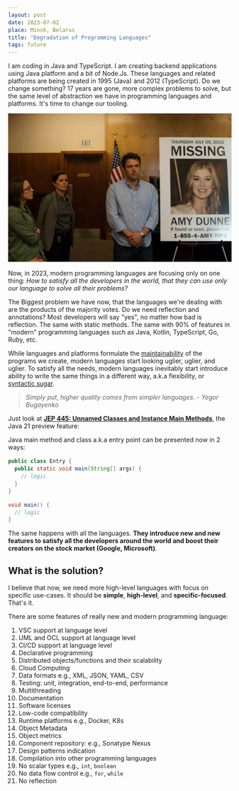 ```yaml
---
layout: post
date: 2023-07-02
place: Minsk, Belarus
title: "Degradation of Programming Languages"
tags: future
---
```


I am coding in Java and TypeScript.
I am creating backend applications using Java platform and a bit of Node.Js.
These languages and related platforms are being created in 1995 (Java) and 2012 (TypeScript).
Do we change something?
17 years are gone, more complex problems to solve, but
the same level of abstraction we have in programming languages and platforms.
It's time to change our tooling.

<!--more-->

<img src="/images/2023/07/gone-girl.jpg">

Now, in 2023, modern programming languages are focusing only on one thing:
_How to satisfy all the developers in the world, that they can use only our language to solve all their problems?_

The Biggest problem we have now,
that the languages we're dealing with are the products of the majority votes.
Do we need reflection and annotations?
Most developers will say "yes", no matter how bad is reflection.
The same with static methods.
The same with 90% of features in "modern" programming languages
such as Java, Kotlin, TypeScript, Go, Ruby, etc.

While languages and platforms formulate the [maintainability](https://h1alexbel.github.io/2023/06/25/maintainability-first-others-second.html) of the programs we create,
modern languages start looking uglier, uglier, and uglier.
To satisfy all the needs, modern languages inevitably start introduce
ability to write the same things in a different way, a.k.a flexibility, or [syntactic sugar](https://www.yegor256.com/2017/04/11/flexibility-equates-lower-quality.html).

> _Simply put, higher quality comes from simpler languages. - Yegor Bugayenko_

Just look at [**JEP 445: Unnamed Classes and Instance Main Methods**](https://openjdk.org/jeps/445), the Java 21 preview feature: 

Java main method and class a.k.a entry point can be presented now in 2 ways:

```java
public class Entry {
  public static void main(String[] args) {
    // logic
  }
}
```

```java
void main() {
  // logic
}
```

The same happens with all the languages.
**They introduce new and new features to satisfy all the developers around the world
and boost their creators on the stock market (Google, Microsoft)**.

## What is the solution?

I believe that now, we need more high-level languages with focus on specific use-cases.
It should be **simple**, **high-level**, and **specific-focused**.
That's it.

There are some features of really new and modern programming language:

1. VSC support at language level
2. UML and OCL support at language level
3. CI/CD support at language level
4. Declarative programming
5. Distributed objects/functions and their scalability
6. Cloud Computing
7. Data formats e.g., XML, JSON, YAML, CSV
8. Testing: unit, integration, end-to-end, performance
9. Multithreading
10. Documentation 
11. Software licenses 
12. Low-code compatibility 
13. Runtime platforms e.g., Docker, K8s 
14. Object Metadata
15. Object metrics 
16. Component repository: e.g., Sonatype Nexus 
17. Design patterns indication 
18. Compilation into other programming languages 
19. No scalar types e.g., `int`, `boolean`
20. No data flow control e.g., `for`, `while`
21. No reflection
